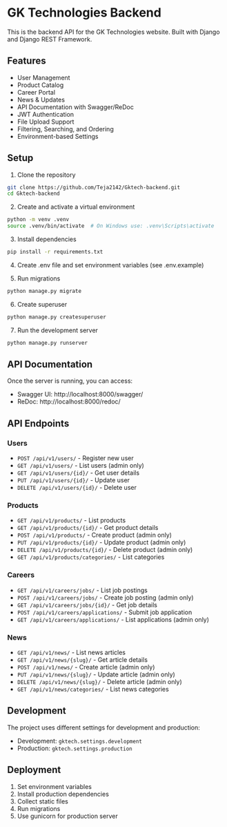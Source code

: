 # GK Technologies Backend

This is the backend API for the GK Technologies website. Built with Django and Django REST Framework.

## Features

- User Management
- Product Catalog
- Career Portal
- News & Updates
- API Documentation with Swagger/ReDoc
- JWT Authentication
- File Upload Support
- Filtering, Searching, and Ordering
- Environment-based Settings

## Setup

1. Clone the repository
```bash
git clone https://github.com/Teja2142/Gktech-backend.git
cd Gktech-backend
```

2. Create and activate a virtual environment
```bash
python -m venv .venv
source .venv/bin/activate  # On Windows use: .venv\Scripts\activate
```

3. Install dependencies
```bash
pip install -r requirements.txt
```

4. Create .env file and set environment variables (see .env.example)

5. Run migrations
```bash
python manage.py migrate
```

6. Create superuser
```bash
python manage.py createsuperuser
```

7. Run the development server
```bash
python manage.py runserver
```

## API Documentation

Once the server is running, you can access:
- Swagger UI: http://localhost:8000/swagger/
- ReDoc: http://localhost:8000/redoc/

## API Endpoints

### Users
- `POST /api/v1/users/` - Register new user
- `GET /api/v1/users/` - List users (admin only)
- `GET /api/v1/users/{id}/` - Get user details
- `PUT /api/v1/users/{id}/` - Update user
- `DELETE /api/v1/users/{id}/` - Delete user

### Products
- `GET /api/v1/products/` - List products
- `GET /api/v1/products/{id}/` - Get product details
- `POST /api/v1/products/` - Create product (admin only)
- `PUT /api/v1/products/{id}/` - Update product (admin only)
- `DELETE /api/v1/products/{id}/` - Delete product (admin only)
- `GET /api/v1/products/categories/` - List categories

### Careers
- `GET /api/v1/careers/jobs/` - List job postings
- `POST /api/v1/careers/jobs/` - Create job posting (admin only)
- `GET /api/v1/careers/jobs/{id}/` - Get job details
- `POST /api/v1/careers/applications/` - Submit job application
- `GET /api/v1/careers/applications/` - List applications (admin only)

### News
- `GET /api/v1/news/` - List news articles
- `GET /api/v1/news/{slug}/` - Get article details
- `POST /api/v1/news/` - Create article (admin only)
- `PUT /api/v1/news/{slug}/` - Update article (admin only)
- `DELETE /api/v1/news/{slug}/` - Delete article (admin only)
- `GET /api/v1/news/categories/` - List news categories

## Development

The project uses different settings for development and production:
- Development: `gktech.settings.development`
- Production: `gktech.settings.production`

## Deployment

1. Set environment variables
2. Install production dependencies
3. Collect static files
4. Run migrations
5. Use gunicorn for production server